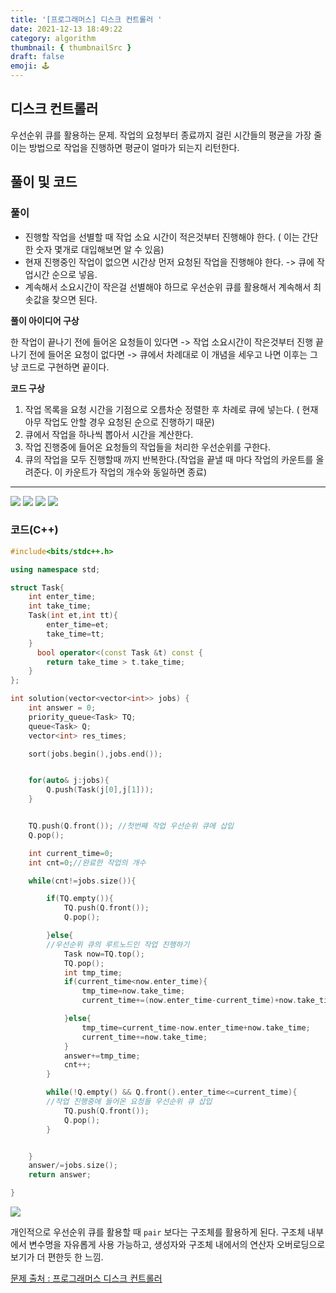 ```yaml
---
title: '[프로그래머스] 디스크 컨트롤러 '
date: 2021-12-13 18:49:22
category: algorithm
thumbnail: { thumbnailSrc }
draft: false
emoji: 🕹
---
```


## 디스크 컨트롤러

우선순위 큐를 활용하는 문제. 작업의 요청부터 종료까지 걸린 시간들의 평균을 가장 줄이는 방법으로 작업을 진행하면 평균이 얼마가 되는지 리턴한다.

## 풀이 및 코드

### 풀이

- 진행할 작업을 선별할 때 작업 소요 시간이 적은것부터 진행해야 한다. ( 이는 간단한 숫자 몇개로 대입해보면 알 수 있음)
- 현재 진행중인 작업이 없으면 시간상 먼저 요청된 작업을 진행해야 한다. -> 큐에 작업시간 순으로 넣음.
- 계속해서 소요시간이 작은걸 선별해야 하므로 우선순위 큐를 활용해서 계속해서 최솟값을 찾으면 된다.

**풀이 아이디어 구상**

한 작업이 끝나기 전에 들어온 요청들이 있다면 -> 작업 소요시간이 작은것부터 진행
끝나기 전에 들어온 요청이 없다면 -> 큐에서 차례대로
이 개념을 세우고 나면 이후는 그냥 코드로 구현하면 끝이다.

**코드 구상**

1. 작업 목록을 요청 시간을 기점으로 오름차순 정렬한 후 차례로 큐에 넣는다. ( 현재 아무 작업도 안할 경우 요청된 순으로 진행하기 때문)
2. 큐에서 작업을 하나씩 뽑아서 시간을 계산한다.
3. 작업 진행중에 들어온 요청들의 작업들을 처리한 우선순위를 구한다.
4. 큐의 작업을 모두 진행할때 까지 반복한다.(작업을 끝낼 때 마다 작업의 카운트를 올려준다. 이 카운트가 작업의 개수와 동일하면 종료)

---

![](https://images.velog.io/images/anji00/post/dee03c5e-a84e-448b-b130-b0e0ded2cfdd/image.png)
![](https://images.velog.io/images/anji00/post/8e6d36ed-8eea-4d4f-86d8-458236a79225/image.png)
![](https://images.velog.io/images/anji00/post/6e8ea933-3d7f-40e7-9038-c87f494450e3/image.png)
![](https://images.velog.io/images/anji00/post/c75df505-e2b6-46d6-9328-069d0df972dc/image.png)

### 코드(C++)

```cpp
#include<bits/stdc++.h>

using namespace std;

struct Task{
    int enter_time;
    int take_time;
    Task(int et,int tt){
        enter_time=et;
        take_time=tt;
    }
      bool operator<(const Task &t) const {
        return take_time > t.take_time;
    }
};

int solution(vector<vector<int>> jobs) {
    int answer = 0;
    priority_queue<Task> TQ;
    queue<Task> Q;
    vector<int> res_times;

    sort(jobs.begin(),jobs.end());


    for(auto& j:jobs){
        Q.push(Task(j[0],j[1]));
    }


    TQ.push(Q.front()); //첫번째 작업 우선순위 큐에 삽입
    Q.pop();

    int current_time=0;
    int cnt=0;//완료한 작업의 개수

    while(cnt!=jobs.size()){

        if(TQ.empty()){
            TQ.push(Q.front());
            Q.pop();

        }else{
        //우선순위 큐의 루트노드인 작업 진행하기
            Task now=TQ.top();
            TQ.pop();
            int tmp_time;
            if(current_time<now.enter_time){
                tmp_time=now.take_time;
                current_time+=(now.enter_time-current_time)+now.take_time;

            }else{
                tmp_time=current_time-now.enter_time+now.take_time;
                current_time+=now.take_time;
            }
            answer+=tmp_time;
            cnt++;
        }

        while(!Q.empty() && Q.front().enter_time<=current_time){
        //작업 진행중에 들어온 요청들 우선순위 큐 삽입
            TQ.push(Q.front());
            Q.pop();
        }


    }
    answer/=jobs.size();
    return answer;

}
```

![](https://images.velog.io/images/anji00/post/0ed9e758-0ee9-4bf8-9c9e-4adb072f3bd1/image.png)

개인적으로 우선순위 큐를 활용할 때 `pair` 보다는 구조체를 활용하게 된다.
구조체 내부에서 변수명을 자유롭게 사용 가능하고, 생성자와 구조체 내에서의 연산자 오버로딩으로 보기가 더 편한듯 한 느낌.

[문제 출처 : 프로그래머스 디스크 컨트롤러](https://programmers.co.kr/learn/courses/30/lessons/42627)
